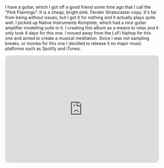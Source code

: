 I have a guitar, which I got off a good friend some time ago that I call the "Pink Flamingo". It is a cheap, bright pink. Fender Stratocaster copy. It's far from being without issues, but I got it for nothing and it actually plays quite well. I picked up Native Instruments Komplete, which had a nice guitar amplifier modelling suite in it. I creating this album as a means to relax and it only took 4 days for this one. I moved away from the LoFi hiphop for this one and aimed to create a musical meditation. Since I was not sampling breaks, or movies for this one I decided to release it on major music platforms such as Spotify and iTunes.

<iframe style="border-radius:12px" src="https://open.spotify.com/embed/album/1Airz00vcUdcj6YgkUU8Iq?utm_source=generator" width="100%" height="352" frameBorder="0" allowfullscreen="" allow="autoplay; clipboard-write; encrypted-media; fullscreen; picture-in-picture" loading="lazy"></iframe>
